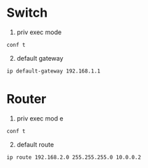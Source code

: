 # Switch
1. priv exec mode 
```bash 
conf t 
```
2.  default gateway
```bash
ip default-gateway 192.168.1.1
```

# Router
1. priv exec mod e
```bash
conf t 
```
2. default route 
```bash
ip route 192.168.2.0 255.255.255.0 10.0.0.2
```
